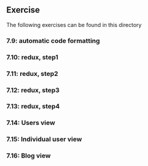 ## Exercise

The following exercises can be found in this directory

### 7.9: automatic code formatting

### 7.10: redux, step1

### 7.11: redux, step2

### 7.12: redux, step3

### 7.13: redux, step4

### 7.14: Users view

### 7.15: Individual user view

### 7.16: Blog view
